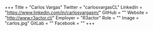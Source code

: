 +++
Title = "Carlos Vargas"
Twitter = "carlosvargasCL"
LinkedIn = "https://www.linkedin.com/in/carlosvargasm/"
GitHub = ""
Website = "http://www.r3actor.cl/"
Employer = "R3actor"
Role = ""
Image = "carlos.jpg"
GitLab = ""
Facebook = ""
+++
